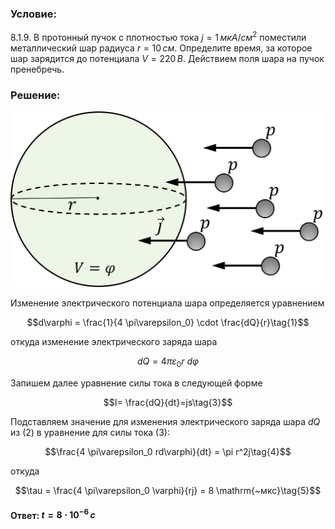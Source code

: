 ###  Условие: 

$8.1.9.$ В протонный пучок с плотностью тока $j = 1 \,мкА/см^2$ поместили металлический шар радиуса $r = 10 \,см$. Определите время, за которое шар зарядится до потенциала $V = 220 \,В$. Действием поля шара на пучок пренебречь. 

###  Решение: 

![К задаче $8.1.9$|1110x619, 50%](../../img/8.1.9/Picture7.svg)

Изменение электрического потенциала шара определяется уравнением 

$$d\varphi = \frac{1}{4 \pi\varepsilon_0} \cdot \frac{dQ}{r}\tag{1}$$ 

откуда изменение электрического заряда шара 

$$dQ= 4 \pi\varepsilon_0 r ~d\varphi\tag{2}$$ 

Запишем далее уравнение силы тока в следующей форме 

$$I= \frac{dQ}{dt}=js\tag{3}$$ 

Подставляем значение для изменения электрического заряда шара $dQ$ из $(2)$ в уравнение для силы тока $(3)$:

$$\frac{4 \pi\varepsilon_0 rd\varphi}{dt} = \pi r^2j\tag{4}$$ 

откуда 


$$\tau = \frac{4 \pi\varepsilon_0 \varphi}{rj} = 8 \mathrm{~мкс}\tag{5}$$ 

####  Ответ: $t = 8 \cdot 10^{−6} \,с$ 
